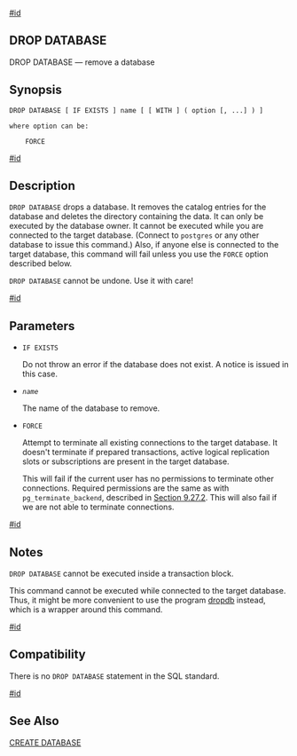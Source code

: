 [#id](#SQL-DROPDATABASE)

## DROP DATABASE

DROP DATABASE — remove a database

## Synopsis

```
DROP DATABASE [ IF EXISTS ] name [ [ WITH ] ( option [, ...] ) ]

where option can be:

    FORCE
```

[#id](#id-1.9.3.108.5)

## Description

`DROP DATABASE` drops a database. It removes the catalog entries for the database and deletes the directory containing the data. It can only be executed by the database owner. It cannot be executed while you are connected to the target database. (Connect to `postgres` or any other database to issue this command.) Also, if anyone else is connected to the target database, this command will fail unless you use the `FORCE` option described below.

`DROP DATABASE` cannot be undone. Use it with care!

[#id](#id-1.9.3.108.6)

## Parameters

- `IF EXISTS`

  Do not throw an error if the database does not exist. A notice is issued in this case.

- _`name`_

  The name of the database to remove.

- `FORCE`

  Attempt to terminate all existing connections to the target database. It doesn't terminate if prepared transactions, active logical replication slots or subscriptions are present in the target database.

  This will fail if the current user has no permissions to terminate other connections. Required permissions are the same as with `pg_terminate_backend`, described in [Section 9.27.2](functions-admin#FUNCTIONS-ADMIN-SIGNAL). This will also fail if we are not able to terminate connections.

[#id](#id-1.9.3.108.7)

## Notes

`DROP DATABASE` cannot be executed inside a transaction block.

This command cannot be executed while connected to the target database. Thus, it might be more convenient to use the program [dropdb](app-dropdb) instead, which is a wrapper around this command.

[#id](#id-1.9.3.108.8)

## Compatibility

There is no `DROP DATABASE` statement in the SQL standard.

[#id](#id-1.9.3.108.9)

## See Also

[CREATE DATABASE](sql-createdatabase)
